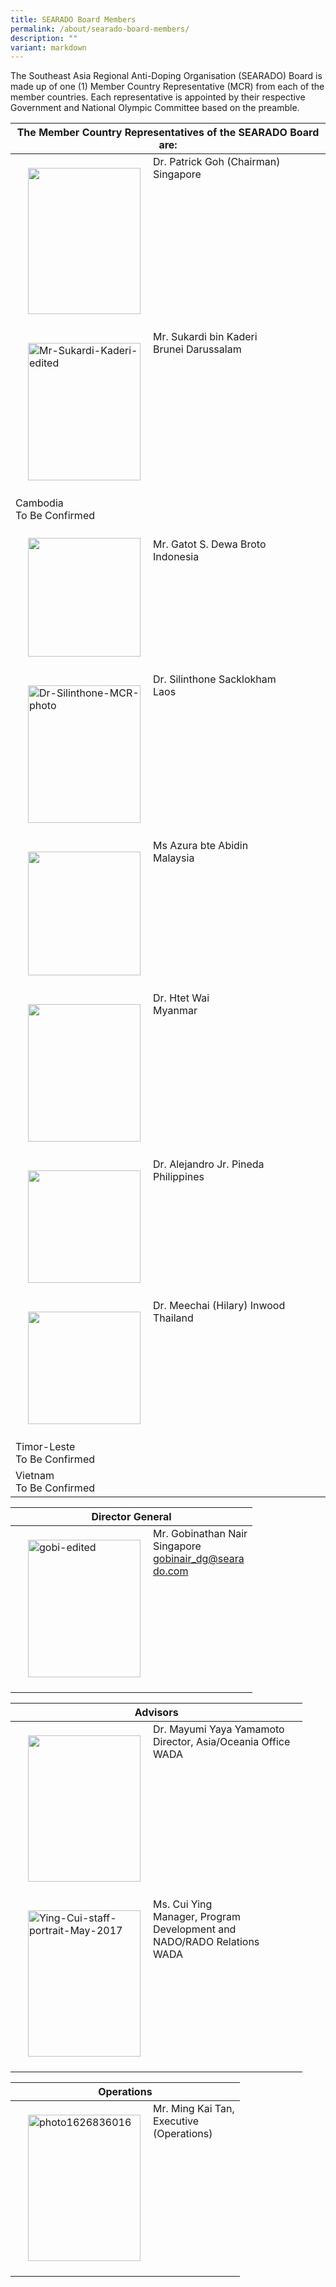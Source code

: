 ```yaml
---
title: SEARADO Board Members
permalink: /about/searado-board-members/
description: ""
variant: markdown
---
```

The Southeast Asia Regional Anti-Doping Organisation (SEARADO) Board is made up of one (1) Member Country Representative (MCR) from each of the member countries. Each representative is appointed by their respective Government and National Olympic Committee based on the preamble.

|  The Member Country Representatives of the SEARADO Board are:  |
| --- |
|  <a><img align="left" src="https://i.ibb.co/gMLwZnm/image.png" style="border:none;margin:20px;width:180px;height:234px;"></a>Dr. Patrick Goh (Chairman)<br>Singapore  |
| <a><img align="left" src="https://i.ibb.co/0cmHbgN/Mr-Sukardi-Kaderi-edited.jpg" style="border:none;margin:20px;width:180px;height:220px;" alt="Mr-Sukardi-Kaderi-edited" border="0"></a>Mr. Sukardi bin Kaderi<br>Brunei Darussalam |
|  Cambodia<br>To Be Confirmed
|<a><img align="left" src="https://i.ibb.co/f9dZFR3/Whats-App-Image-2022-09-30-at-9-39-45-PM.jpg" style="border:none;margin:20px;width:180px;height:190px;"></a><br> Mr. Gatot S. Dewa Broto<br>Indonesia  |
|<a><img align="left" src="https://i.ibb.co/yq8DwC6/Dr-Silinthone-MCR-photo.png" style="border:non;margin:20px;width:180px;height:220px;" alt="Dr-Silinthone-MCR-photo" border="0"></a> Dr. Silinthone Sacklokham<br> Laos  |
|  <a><img align="left" src="https://i.ibb.co/FsY88Rm/Screenshot-2020-07-23-at-3-52-28-PM.png" style="border:none;margin:20px;width:180px;height:198px;"></a>Ms Azura bte Abidin<br>Malaysia  |
| <a><img align="left" src="https://i.ibb.co/x1q8Nrz/final-version.jpg" style="border:non;margin:20px;width:180px;height:220px;"></a> Dr. Htet Wai <br>Myanmar    |
|  <a><img align="left" src="https://i.ibb.co/7WcS7z5/image.png" style="border:none;margin:20px;width:180px;height:180px;"></a>Dr. Alejandro Jr. Pineda<br>Philippines  |
|  <a><img align="left" src="https://i.ibb.co/TrxSPhV/image.png" style="border:none;margin:20px;width:180px;height:180px;"></a>Dr. Meechai (Hilary) Inwood<br>Thailand  |
| Timor-Leste<br>To Be Confirmed |
| Vietnam<br> To Be Confirmed  |

|  Director General  |
| --- |
| <a> <img align="left" src="https://i.ibb.co/tZ95XX1/gobi-edited.jpg" style="border:none;margin:20px;width:180px;height:220px;" alt="gobi-edited" border="0"></a>Mr. Gobinathan Nair<br>Singapore<br>gobinair_dg@searado.com  |

|  Advisors  |
| --- |
|  <a><img align="left" src="https://i.ibb.co/JKXY58L/Yaya2.jpg" style="border:none;margin:20px;width:180px;height:234px;"></a>Dr. Mayumi Yaya Yamamoto<br>Director, Asia/Oceania Office<br>WADA  |
|  <a><img align="left" src="https://i.ibb.co/mSJ7M8B/Ying-Cui-staff-portrait-May-2017.jpg" alt="Ying-Cui-staff-portrait-May-2017" style="border:none;margin:20px;width:180px;height:234px;"></a>Ms. Cui Ying<br>Manager, Program Development and NADO/RADO Relations<br>WADA  |

| Operations |
| --- |
|<img align="left" src="https://i.ibb.co/rGCJM11/image1.jpg" alt="photo1626836016" style="border:none;margin:20px;width:180px;height:234px;"> Mr. Ming Kai Tan, <br>Executive (Operations)